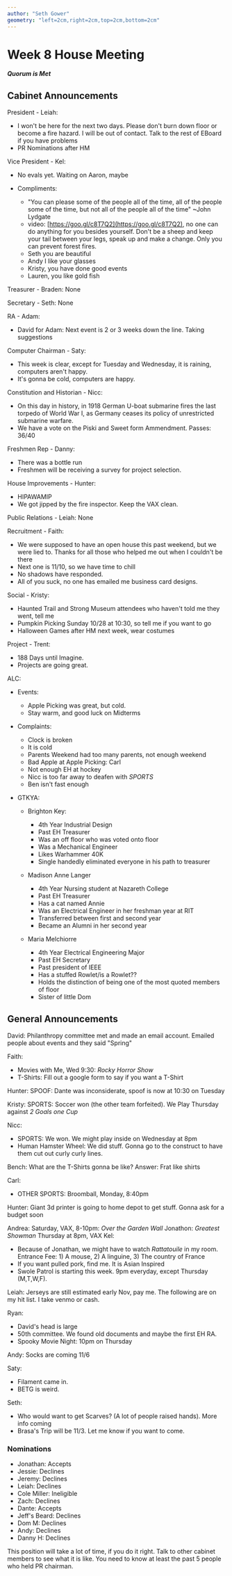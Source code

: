 ```yaml
---
author: "Seth Gower"
geometry: "left=2cm,right=2cm,top=2cm,bottom=2cm"
---
```


# Week 8 House Meeting

***Quorum is Met***

## Cabinet Announcements

President - Leiah:

- I won't be here for the next two days. Please don't burn down floor or become a fire hazard. I will be out of contact. Talk to the rest of EBoard if you have problems
- PR Nominations after HM

Vice President - Kel:

- No evals yet. Waiting on Aaron, maybe
- Compliments: 
    
    - "You can please some of the people all of the time, all of the people some of the time, but not all of the people all of the time" ~John Lydgate
    - video: [https://goo.gl/c8T7Q2](https://goo.gl/c8T7Q2), no one can do anything for you besides yourself. Don't be a sheep and keep your tail between your legs, speak up and make a change. Only you can prevent forest fires. 
    - Seth you are beautiful 
    - Andy I like your glasses
    - Kristy, you have done good events
    - Lauren, you like gold fish

Treasurer - Braden: None

Secretary - Seth: None

RA - Adam:

- David for Adam: Next event is 2 or 3 weeks down the line. Taking suggestions

Computer Chairman - Saty:

- This week is clear, except for Tuesday and Wednesday, it is raining, computers aren't happy.
- It's gonna be cold, computers are happy.

Constitution and Historian - Nicc:

- On this day in history, in 1918 German U-boat submarine fires the last torpedo of World War I, as Germany ceases its policy of unrestricted submarine warfare.
- We have a vote on the Piski and Sweet form Ammendment. Passes: 36/40

Freshmen Rep - Danny:

- There was a bottle run
- Freshmen will be receiving a survey for project selection.

House Improvements - Hunter:

- HIPAWAMIP
- We got jipped by the fire inspector. Keep the VAX clean.

Public Relations - Leiah: None

Recruitment - Faith:

- We were supposed to have an open house this past weekend, but we were lied to. Thanks for all those who helped me out when I couldn't be there
- Next one is 11/10, so we have time to chill
- No shadows have responded.
- All of you suck, no one has emailed me business card designs.

Social - Kristy:

- Haunted Trail and Strong Museum attendees who haven't told me they went, tell me
- Pumpkin Picking Sunday 10/28 at 10:30, so tell me if you want to go
- Halloween Games after HM next week, wear costumes

Project - Trent:

- 188 Days until Imagine.
- Projects are going great.

ALC:

- Events:

    - Apple Picking was great, but cold.
    - Stay warm, and good luck on Midterms

- Complaints:

    - Clock is broken
    - It is cold
    - Parents Weekend had too many parents, not enough weekend
    - Bad Apple at Apple Picking: Carl
    - Not enough EH at hockey
    - Nicc is too far away to deafen with _SPORTS_
    - Ben isn't fast enough

- GTKYA:

    - Brighton Key:
        
        - 4th Year Industrial Design
        - Past EH Treasurer
        - Was an off floor who was voted onto floor
        - Was a Mechanical Engineer
        -  Likes Warhammer 40K
        - Single handedly eliminated everyone in his path to treasurer

    - Madison Anne Langer
        
        - 4th Year Nursing student at Nazareth College
        - Past EH Treasurer
        - Has a cat named Annie
        - Was an Electrical Engineer in her freshman year at RIT
        - Transferred between first and second year
        - Became an Alumni in her second year

    - Maria Melchiorre
        
        - 4th Year Electrical Engineering Major
        - Past EH Secretary
        - Past president of IEEE
        - Has a stuffed Rowlet/is a Rowlet??
        - Holds the distinction of being one of the most quoted members of floor
        - Sister of little Dom

## General Announcements

David: Philanthropy committee met and made an email account. Emailed people about events and they said "Spring"

Faith: 

- Movies with Me, Wed 9:30: _Rocky Horror Show_
- T-Shirts: Fill out a google form to say if you want a T-Shirt

Hunter: SPOOF: Dante was inconsiderate, spoof is now at 10:30 on Tuesday

Kristy: SPORTS: Soccer won (the other team forfeited). We Play Thursday against _2 Goals one Cup_

Nicc:

- SPORTS: We won. We might play inside on Wednesday at 8pm
- Human Hamster Wheel: We did stuff. Gonna go to the construct to have them cut out curly curly lines.

Bench: What are the T-Shirts gonna be like? Answer: Frat like shirts

Carl: 

- OTHER SPORTS: Broomball, Monday, 8:40pm

Hunter: Giant 3d printer is going to home depot to get stuff. Gonna ask for a budget soon

Andrea: Saturday, VAX, 8-10pm: _Over the Garden Wall_
Jonathon: _Greatest Showman_ Thursday at 8pm, VAX
Kel: 

- Because of Jonathan, we might have to watch _Rattatouile_ in my room. Entrance Fee: 1) A mouse, 2) A linguine, 3) The country of France
- If you want pulled pork, find me. It is Asian Inspired
- Swole Patrol is starting this week. 9pm everyday, except Thursday (M,T,W,F).
    
Leiah: Jerseys are still estimated early Nov, pay me. The following are on my hit list. I take venmo or cash.

Ryan: 
    
- David's head is large
- 50th committee. We found old documents and maybe the first EH RA.
- Spooky Movie Night: 10pm on Thursday

Andy: Socks are coming 11/6

Saty:
    
- Filament came in.
- BETG is weird.

Seth:
    
- Who would want to get Scarves? (A lot of people raised hands). More info coming
- Brasa's Trip will be 11/3. Let me know if you want to come.

### Nominations

- Jonathan: Accepts
- Jessie: Declines
- Jeremy: Declines
- Leiah: Declines
- Cole Miller: Ineligible
- Zach: Declines
- Dante: Accepts
- Jeff's Beard: Declines
- Dom M: Declines
- Andy: Declines
- Danny H: Declines

This position will take a lot of time, if you do it right. Talk to other cabinet members to see what it is like. You need to know at least the past 5 people who held PR chairman.
